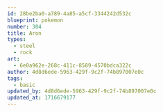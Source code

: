 ```yaml
---
id: 28be2ba0-a789-4a85-a5cf-3344242d532c
blueprint: pokemon
number: 304
title: Aron
types:
  - steel
  - rock
art:
  - 6e0a962e-268c-411c-8589-4570bdca322c
author: 4d8d6ede-5963-429f-9c2f-74b897007e0c
tags:
  - basic
updated_by: 4d8d6ede-5963-429f-9c2f-74b897007e0c
updated_at: 1716679177
---
```


